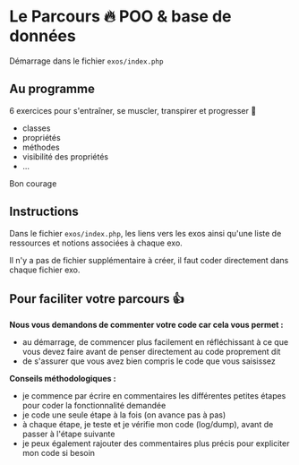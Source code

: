 # Le Parcours :fire: POO & base de données

Démarrage dans le fichier `exos/index.php`

## Au programme

6 exercices pour s'entraîner, se muscler, transpirer et progresser :tada:

- classes
- propriétés
- méthodes
- visibilité des propriétés
- ...

Bon courage

## Instructions

Dans le fichier `exos/index.php`, les liens vers les exos ainsi qu'une liste de ressources et notions associées à chaque exo.

Il n'y a pas de fichier supplémentaire à créer, il faut coder directement dans chaque fichier exo.

## Pour faciliter votre parcours :+1:
**Nous vous demandons de commenter votre code car cela vous permet :** 
- au démarrage, de commencer plus facilement en réfléchissant à ce que vous devez faire avant de penser directement au code proprement dit
- de s'assurer que vous avez bien compris le code que vous saisissez

**Conseils méthodologiques :**
- je commence par écrire en commentaires les différentes petites étapes pour coder la fonctionnalité demandée
- je code une seule étape à la fois (on avance pas à pas)
- à chaque étape, je teste et je vérifie mon code (log/dump), avant de passer à l'étape suivante
- je peux également rajouter des commentaires plus précis pour expliciter mon code si besoin
